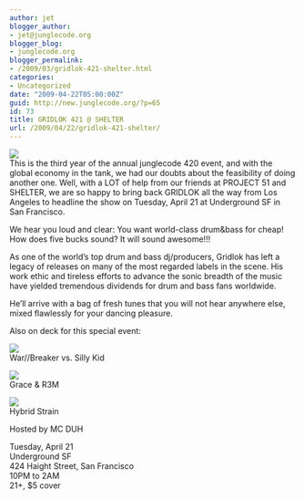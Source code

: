```yaml
---
author: jet
blogger_author:
- jet@junglecode.org
blogger_blog:
- junglecode.org
blogger_permalink:
- /2009/03/gridlok-421-shelter.html
categories:
- Uncategorized
date: "2009-04-22T05:00:00Z"
guid: http://new.junglecode.org/?p=65
id: 73
title: GRIDLOK 421 @ SHELTER
url: /2009/04/22/gridlok-421-shelter/
---
```


![](https://www.junglecode.com/images/blog/web_flyers/421_thumb.jpg)  
This is the third year of the annual junglecode 420 event, and with the global economy in the tank, we had our doubts about the feasibility of doing another one. Well, with a LOT of help from our friends at PROJECT 51 and SHELTER, we are so happy to bring back GRIDLOK all the way from Los Angeles to headline the show on Tuesday, April 21 at Underground SF in San Francisco.

We hear you loud and clear: You want world-class drum&bass for cheap! How does five bucks sound? It will sound awesome!!!

As one of the world’s top drum and bass dj/producers, Gridlok has left a legacy of releases on many of the most regarded labels in the scene. His work ethic and tireless efforts to advance the sonic breadth of the music have yielded tremendous dividends for drum and bass fans worldwide.

He’ll arrive with a bag of fresh tunes that you will not hear anywhere else, mixed flawlessly for your dancing pleasure.

Also on deck for this special event:

![](https://www.junglecode.com/images/blog/sillykid_warbreaker.jpg)  
War//Breaker vs. Silly Kid

![](https://www.junglecode.com/images/blog/r3m_grace.jpg)  
Grace & R3M

![](https://www.junglecode.com/images/blog/hybrid_strain.jpg)  
Hybrid Strain

Hosted by MC DUH

Tuesday, April 21  
Underground SF  
424 Haight Street, San Francisco  
10PM to 2AM  
21+, $5 cover